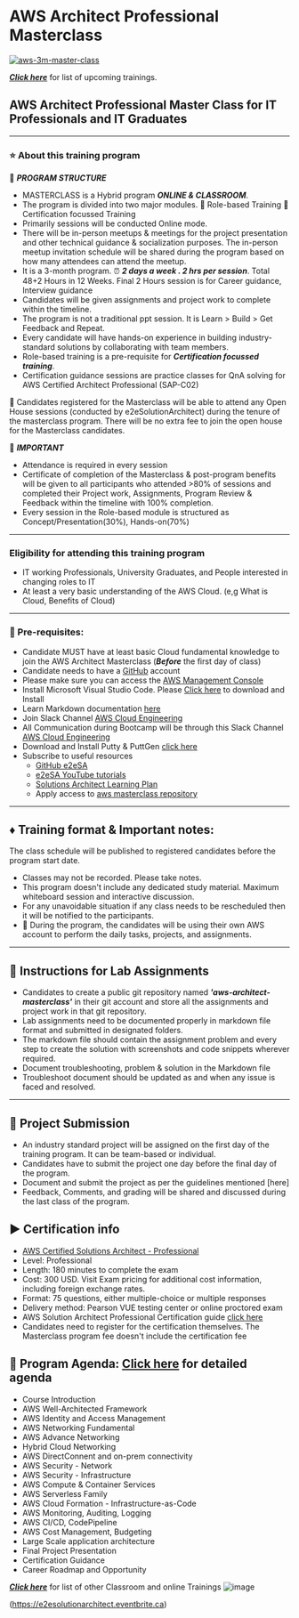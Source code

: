 # AWS Architect Professional Masterclass

[![aws-3m-master-class](https://github.com/e2eSolutionArchitect/academy/assets/62712515/47d732cb-ceec-45cd-adab-5f7445862708)](https://e2esolutionarchitect.eventbrite.com)

***[Click here](https://e2esolutionarchitect.eventbrite.com)*** for list of upcoming trainings.

## AWS Architect Professional Master Class for IT Professionals and IT Graduates

----------------------------
### :star: About this training program

:memo: ***PROGRAM STRUCTURE***
- MASTERCLASS is a Hybrid program ***ONLINE & CLASSROOM***.
- The program is divided into two major modules. :large_orange_diamond: Role-based Training :large_orange_diamond: Certification focussed Training
- Primarily sessions will be conducted Online mode.
- There will be in-person meetups & meetings for the project presentation and other technical guidance & socialization purposes. The in-person meetup invitation schedule will be shared during the program based on how many attendees can attend the meetup. 
- It is a 3-month program. :alarm_clock: ***2 days a week . 2 hrs per session***. Total 48+2 Hours in 12 Weeks. Final 2 Hours session is for Career guidance, Interview guidance
- Candidates will be given assignments and project work to complete within the timeline.
- The program is not a traditional ppt session. It is Learn > Build > Get Feedback and Repeat.
- Every candidate will have hands-on experience in building industry-standard solutions by collaborating with team members.
- Role-based training is a pre-requisite for ***Certification focussed training***. 
- Certification guidance sessions are practice classes for QnA solving for AWS Certified Architect Professional (SAP-C02)

:bell: Candidates registered for the Masterclass will be able to attend any Open House sessions (conducted by e2eSolutionArchitect) during the tenure of the masterclass program. There will be no extra fee to join the open house for the Masterclass candidates. 

:high_brightness: ***IMPORTANT***
- Attendance is required in every session
- Certificate of completion of the Masterclass & post-program benefits will be given to all participants who attended >80% of sessions and completed their Project work, Assignments, Program Review & Feedback within the timeline with 100% completion.
- Every session in the Role-based module is structured as Concept/Presentation(30%), Hands-on(70%)

----------------------------
### Eligibility for attending this training program
- IT working Professionals, University Graduates, and People interested in changing roles to IT
- At least a very basic understanding of the AWS Cloud. (e,g What is Cloud, Benefits of Cloud)
----------------------------

### :dart: Pre-requisites: 
- Candidate MUST have at least basic Cloud fundamental knowledge to join the AWS Architect Masterclass
(***Before*** the first day of class)
- Candidate needs to have a [GitHub](https://github.com/) account
- Please make sure you can access the [AWS Management Console](https://console.aws.amazon.com/console/home?region=us-east-1) 
- Install Microsoft Visual Studio Code. Please [Click here](https://code.visualstudio.com/download) to download and Install
- Learn Markdown documentation [here](https://www.markdownguide.org/cheat-sheet/)
- Join Slack Channel [AWS Cloud Engineering](https://app.slack.com/client/T04K2836TGC/C04JZPZ6SKU)
- All Communication during Bootcamp will be through this Slack Channel [AWS Cloud Engineering](https://app.slack.com/client/T04K2836TGC/C04JZPZ6SKU)
- Download and Install Putty & PuttGen [click here](https://www.puttygen.com/)
- Subscribe to useful resources 
  - [GitHub e2eSA](https://github.com/e2eSolutionArchitect/scripts)
  - [e2eSA YouTube tutorials](https://www.youtube.com/channel/UC5Juuk7aTvbRmrABMq4onJA/videos)
  - [Solutions Architect Learning Plan](https://aws.amazon.com/training/learn-about/architect/?la=sec&sec=role)
  - Apply access to [aws masterclass repository](https://github.com/e2eSolutionArchitect/aws-cloud-masterclass)

----------------------------

## :diamonds: Training format & Important notes:

The class schedule will be published to registered candidates before the program start date.
- Classes may not be recorded. Please take notes.
- This program doesn't include any dedicated study material. Maximum whiteboard session and interactive discussion. 
- For any unavoidable situation if any class needs to be rescheduled then it will be notified to the participants.
- :bell: During the program, the candidates will be using their own AWS account to perform the daily tasks, projects, and assignments.  

----------------------------

## :pencil: Instructions for Lab Assignments
- Candidates to create a public git repository named ***'aws-architect-masterclass'*** in their git account and store all the assignments and project work in that git repository.
- Lab assignments need to be documented properly in markdown file format and submitted in designated folders.
- The markdown file should contain the assignment problem and every step to create the solution with screenshots and code snippets wherever required.
- Document troubleshooting, problem & solution in the Markdown file
- Troubleshoot document should be updated as and when any issue is faced and resolved. 

----------------------------

## :pencil: Project Submission
- An industry standard project will be assigned on the first day of the training program. It can be team-based or individual.
- Candidates have to submit the project one day before the final day of the program.
- Document and submit the project as per the guidelines mentioned [here]
- Feedback, Comments, and grading will be shared and discussed during the last class of the program.

## ▶️ Certification info
- [AWS Certified Solutions Architect - Professional](https://aws.amazon.com/certification/certified-solutions-architect-professional/)
- Level: Professional
- Length: 180 minutes to complete the exam
- Cost: 300 USD. Visit Exam pricing for additional cost information, including foreign exchange rates.
- Format: 75 questions, either multiple-choice or multiple responses
- Delivery method: Pearson VUE testing center or online proctored exam
- AWS Solution Architect Professional Certification guide [click here](chrome-extension://efaidnbmnnnibpcajpcglclefindmkaj/https://d1.awsstatic.com/training-and-certification/docs-sa-pro/AWS-Certified-Solutions-Architect-Professional_Exam-Guide.pdf)
- Candidates need to register for the certification themselves. The Masterclass program fee doesn't include the certification fee

## :calendar: Program Agenda: [Click here](https://github.com/e2eSolutionArchitect/academy/blob/main/masterclass/aws/aws-masterclass-agenda.md) for detailed agenda

- Course Introduction
- AWS Well-Architected Framework
- AWS Identity and Access Management
- AWS Networking Fundamental
- AWS Advance Networking
- Hybrid Cloud Networking
- AWS DirectConnent and on-prem connectivity 
- AWS Security - Network
- AWS Security - Infrastructure
- AWS Compute & Container Services
- AWS Serverless Family
- AWS Cloud Formation - Infrastructure-as-Code
- AWS Monitoring, Auditing, Logging
- AWS CI/CD, CodePipeline
- AWS Cost Management, Budgeting
- Large Scale application architecture
- Final Project Presentation
- Certification Guidance
- Career Roadmap and Opportunity


***[Click here](https://e2esolutionarchitect.eventbrite.com)*** for list of other Classroom and online Trainings 
![image](https://github.com/e2eSolutionArchitect/academy/assets/62712515/8b0d2bc9-6c74-40c3-a7fe-40daea9c8260)

(https://e2esolutionarchitect.eventbrite.ca)
